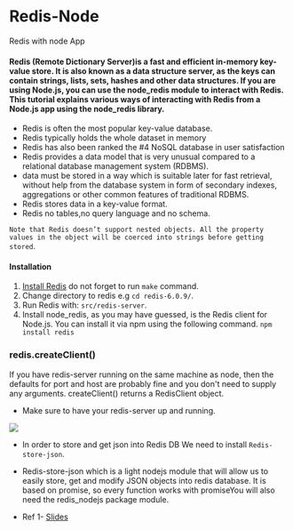 # Redis-Node 
 Redis with node App
<h4>Redis (Remote Dictionary Server)is a fast and efficient in-memory key-value store. It is also known as a data structure server, as the keys can contain strings, lists, sets, hashes and other data structures. If you are using Node.js, you can use the node_redis module to interact with Redis. This tutorial explains various ways of interacting with Redis from a Node.js app using the node_redis library. </h4>

- Redis is often the most popular key-value database.
- Redis typically holds the whole dataset in memory
- Redis has also been ranked the #4 NoSQL database in user satisfaction 
- Redis provides a data model that is very unusual compared to a relational database management system (RDBMS).
- data must be stored in a way which is suitable later for fast retrieval, without help from the database system in form of secondary indexes, aggregations or other common features of traditional RDBMS.
- Redis stores data in a key-value format.
- Redis no tables,no query language and no schema.

` Note that Redis doesn’t support nested objects. All the property values in the object will be coerced into strings before getting stored `.

#### Installation

1. [Install Redis](https://redis.io/download) do not forget to run `make` command.
2. Change directory to redis  e.g `cd redis-6.0.9/`.
3. Run Redis with: `src/redis-server`.
4. Install node_redis, as you may have guessed, is the Redis client for Node.js. You can install it via npm using the following command. `npm install redis`

### redis.createClient()
If you have redis-server running on the same machine as node, then the defaults for port and host are probably fine and you don't need to supply any arguments. createClient() returns a RedisClient object.

- Make sure to have your redis-server up and running.

<img src="Redis-Node/Img/server.png">

- In order to store and get json into Redis DB We need to install `Redis-store-json`.
- Redis-store-json which is a light nodejs module that will allow us to easily store, get and modify JSON objects into redis database. It is based on promise, so every function works with promiseYou will also need the redis_nodejs package module.



- Ref
1- [Slides](http://nosqlberlin.de/slides/NoSQLBerlin-Redis.pdf)
